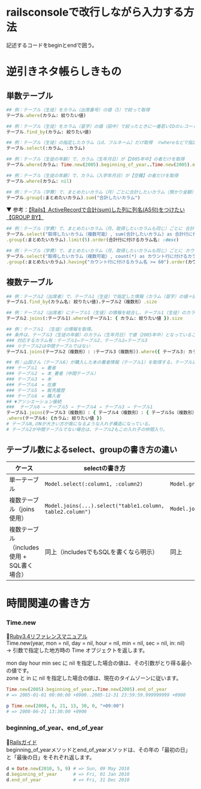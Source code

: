 
# railsconsoleで改行しながら入力する方法
記述するコードをbeginとendで囲う。

# 逆引きネタ帳らしきもの
## 単数テーブル
```rb
## 例：テーブル（生徒）をカラム（出席番号）の値（3）で絞って取得
テーブル.where(カラム: 絞りたい値)

## 例：テーブル（生徒）をカラム（苗字）の値（田中）で絞ったときに一番若いIDのレコードを取得
テーブル.find_by(カラム: 絞りたい値)

## 例：テーブル（生徒）の指定したカラム（id、フルネーム）だけ取得　※whereなどで指定しないとたくさん出るので注意
テーブル.select(:カラム, :カラム)

## 例：テーブル（生徒の年齢）で、カラム（生年月日）が【2005年中】の者だけを取得
テーブル.where(カラム: Time.new(2005).beginning_of_year..Time.new(2005).end_of_year)

## 例：テーブル（生徒の年齢）で、カラム（入学年月日）が【空欄】の者だけを取得
テーブル.where(カラム: nil)

## 例：テーブル（学費）で、まとめたいカラム（月）ごとに合計したいカラム（預かり金額）の合計を取得
テーブル.group(:まとめたいカラム).sum("合計したいカラム")
```

▼ 参考：[【Rails】ActiveRecordで合計(sum)した列に列名(AS句)をつけたい【GROUP BY】](https://qiita.com/Orangina1050/items/93dd407ac54f855d9d7d)
```rb
## 例：テーブル（学費）で、まとめたいカラム（月、取得したいカラムも同じ）ごとに 合計したいカラム（預かり金額）の合計で【多い順に5件】を取得
テーブル.select("取得したいカラム（複数可能）, sum(合計したいカラム) as 合計行に付けるカラム名")
.group(:まとめたいカラム).limit(5).order(合計行に付けるカラム名: :desc)  

## 例：テーブル（学費）で、まとめたいカラム（月、取得したいカラムも同じ）ごとに カウント行カラム（徴収済）の【カウントが60以上の多い順】を取得
テーブル.select("取得したいカラム（複数可能）, count(*) as カウント行に付けるカラム名")  
.group(:まとめたいカラム).having("カウント行に付けるカラム名 >= 60").order(カウント行に付けるカラム名: :desc)

```
## 複数テーブル
```rb
## 例：テーブル2（出席者）で、テーブル1（生徒）で指定した情報（カラム（苗字）の値＝田中）と一致するレコードの数を取得
テーブル1.find_by(カラム名: 絞りたい値).テーブル2（複数形）.size

## 例：テーブル2（出席者）にテーブル1（生徒）の情報を結合し、テーブル1（生徒）のカラム（苗字）の値が田中であるレコードの数を取得
テーブル2.joins(:テーブル1).where(テーブル1: { カラム: 絞りたい値 }).size

## 例：テーブル1 （生徒）の情報を取得。
## 条件は、テーブル3（生徒の年齢）のカラム（生年月日）で値（2005年中）となっていること。
### 対応するカラム有：テーブル1⇔テーブル2、テーブル2⇔テーブル3 　
### ※テーブル2は中間テーブルではない
テーブル1.joins(テーブル2（複数形）: :テーブル3（複数形）).where({ テーブル3: カラム: 値 })

## 例：山田さん（テーブル6）が購入した本の著者情報（テーブル1）を取得する。テーブルは以下6つ。
### テーブル1　= 著者
### テーブル2　= 本_著者（中間テーブル）
### テーブル3　= 本
### テーブル4　= 在庫
### テーブル5　= 販売履歴
### テーブル6　= 購入者
## ▼アソシエーション接続
###  テーブル6 → テーブル5 → テーブル4 → テーブル3 → テーブル1
テーブル1.joins(テーブル3（複数形）: { テーブル4（複数形）: { テーブル5s（複数形）: :テーブル6（複数形）}})
.where(テーブル6: {カラム: 絞りたい値 })
# テーブルN,のNが大きい方が奥になるような入れ子構造になっている。
# テーブル2が中間テーブルでない場合は、テーブル2もこの入れ子の仲間入り。
```


## テーブル数によるselect、groupの書き方の違い

| ケース | selectの書き方 | groupの書き方 | 備考 |
| --- | --- | --- | --- |
| 単一テーブル | `Model.select(:column1, :column2)` | `Model.group(:column)` | テーブル名の指定不要 |
| 複数テーブル（joins使用） | `Model.joins(...).select("table1.column, table2.column")` | `Model.joins(...).group("table.column")` | 明示的に `table.column` 指定が必要 |
| 複数テーブル（includes使用 + SQL書く場合） | 同上（includesでもSQLを書くなら明示） | 同上 | `includes`は通常Eager LoadingなのでSQLで指定しないこともある |

# 時間関連の書き方
### Time.new
🔖[Ruby3.4リファレンスマニュアル](https://docs.ruby-lang.org/ja/latest/method/Time/s/new.html)  
Time.new(year, mon = nil, day = nil, hour = nil, min = nil, sec = nil, in: nil)  
 → 引数で指定した地方時の Time オブジェクトを返します。

mon day hour min sec に nil を指定した場合の値は、その引数がとり得る最小の値です。  
zone と in に nil を指定した場合の値は、現在のタイムゾーンに従います。  

```rb
Time.new(2005).beginning_of_year..Time.new(2005).end_of_year
# => 2005-01-01 00:00:00 +0900..2005-12-31 23:59:59.999999999 +0900

p Time.new(2008, 6, 21, 13, 30, 0, "+09:00") 
# => 2008-06-21 13:30:00 +0900
```

### beginning_of_year、end_of_year 
🔖[Railsガイド](https://railsguides.jp/active_support_core_extensions.html#beginning-of-year%E3%80%81end-of-year)  
beginning_of_yearメソッドとend_of_yearメソッドは、その年の「最初の日」と「最後の日」をそれぞれ返します。  
  
```rb
d = Date.new(2010, 5, 9) # => Sun, 09 May 2010
d.beginning_of_year      # => Fri, 01 Jan 2010
d.end_of_year            # => Fri, 31 Dec 2010
```